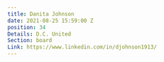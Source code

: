 ```yaml
---
title: Danita Johnson
date: 2021-08-25 15:59:00 Z
position: 34
Details: D.C. United
Section: board
Link: https://www.linkedin.com/in/djohnson1913/
---
```


